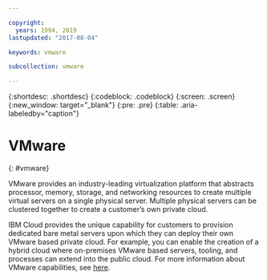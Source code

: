 ```yaml
---

copyright:
  years: 1994, 2019
lastupdated: "2017-08-04"

keywords: vmware

subcollection: vmware

---
```


{:shortdesc: .shortdesc}
{:codeblock: .codeblock}
{:screen: .screen}
{:new_window: target="_blank"}
{:pre: .pre}
{:table: .aria-labeledby="caption"}

# VMware
{: #vmware}

VMware provides an industry-leading virtualization platform that abstracts processor, memory, storage, and networking resources to create multiple virtual servers on a single physical server. Multiple physical servers can be clustered together to create a customer’s own private cloud.

IBM Cloud provides the unique capability for customers to provision dedicated bare metal servers upon which they can deploy their own VMware based private cloud. For example, you can enable the creation of a hybrid cloud where on-premises VMware based servers, tooling, and processes can extend into the public cloud. For more information about VMware capabilities, see [here](/docs/vmware?topic=vmware-vmware-sddc-on-ibm-cloud).
